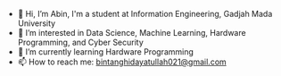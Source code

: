 - 👋 Hi, I’m Abin, I'm a student at Information Engineering, Gadjah Mada University
- 👀 I’m interested in Data Science, Machine Learning, Hardware Programming, and Cyber Security
- 🌱 I’m currently learning Hardware Programming
- 📫 How to reach me: bintanghidayatullah021@gmail.com

